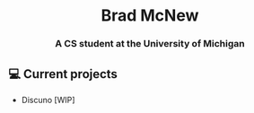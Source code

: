 <h1 align="center">Brad McNew</h1>
<h3 align="center">A CS student at the University of Michigan</h3>

## 💻 Current projects
- Discuno [WIP]
